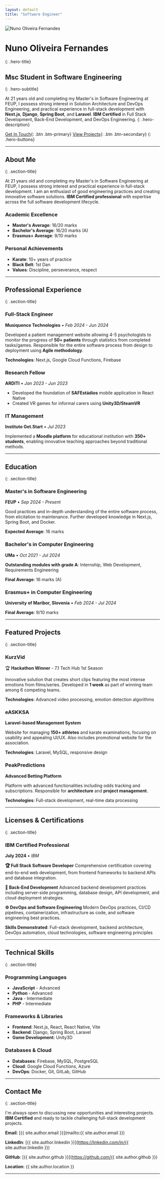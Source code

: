 ```yaml
---
layout: default
title: "Software Engineer"
---
```


<div class="hero-image-container">
    <div class="hero-photo">
        <img src="assets/images/profile.jpeg" alt="Nuno Oliveira Fernandes" class="profile-image">
    </div>
</div>

# Nuno Oliveira Fernandes
{: .hero-title}

## Msc Student in Software Engineering
{: .hero-subtitle}

At 21 years old and completing my Master's in Software Engineering at FEUP, I possess strong interest in Solution Architecture and DevOps Engineering, and practical experience in full-stack development with **Next.js**, **Django**, **Spring Boot**, and **Laravel**. **IBM Certified** in Full Stack Development, Back-End Development, and DevOps Engineering.
{: .hero-description}

[Get In Touch](#contact){: .btn .btn-primary} [View Projects](#projects){: .btn .btn-secondary}
{: .hero-buttons}

---

## About Me
{: .section-title}

At 21 years old and completing my Master's in Software Engineering at FEUP, I possess strong interest and practical experience in full-stack development. I am an enthusiast of good engineering practices and creating innovative software solutions. **IBM Certified professional** with expertise across the full software development lifecycle.

### Academic Excellence
- **Master's Average**: 16/20 marks
- **Bachelor's Average**: 16/20 marks (A)
- **Erasmus+ Average**: 9/10 marks

### Personal Achievements
- **Karate**: 10+ years of practice
- **Black Belt**: 1st Dan
- **Values**: Discipline, perseverance, respect

---

## Professional Experience
{: .section-title}

### Full-Stack Engineer
**Musiquence Technologies** • *Feb 2024 - Jun 2024*

Developed a patient management website allowing 4-5 psychologists to monitor the progress of **50+ patients** through statistics from completed tasks/games. Responsible for the entire software process from design to deployment using **Agile methodology**.

**Technologies**: Next.js, Google Cloud Functions, Firebase

### Research Fellow
**ARDITI** • *Jan 2023 - Jun 2023*

- Developed the foundation of **SAFEstádios** mobile application in React Native
- Created VR games for informal carers using **Unity3D/SteamVR**

### IT Management
**Instituto Get.Start** • *Jul 2023*

Implemented a **Moodle platform** for educational institution with **350+ students**, enabling innovative teaching approaches beyond traditional methods.

---

## Education
{: .section-title}

### Master's in Software Engineering
**FEUP** • *Sep 2024 - Present*

Good practices and in-depth understanding of the entire software process, from elicitation to maintenance. Further developed knowledge in Next.js, Spring Boot, and Docker.

**Expected Average**: 16 marks

### Bachelor's in Computer Engineering
**UMa** • *Oct 2021 - Jul 2024*

**Outstanding modules with grade A**: Internship, Web Development, Requirements Engineering

**Final Average**: 16 marks (A)

### Erasmus+ in Computer Engineering
**University of Maribor, Slovenia** • *Feb 2024 - Jul 2024*

**Final Average**: 9/10 marks

---

## Featured Projects
{: .section-title}

### KurzVid
🏆 **Hackathon Winner** - 7.1 Tech Hub 1st Season

Innovative solution that creates short clips featuring the most intense emotions from films/series. Developed in **1 week** as part of winning team among 6 competing teams.

**Technologies**: Advanced video processing, emotion detection algorithms

### eASKKSA
**Laravel-based Management System**

Website for managing **150+ athletes** and karate examinations, focusing on usability and appealing UI/UX. Also includes promotional website for the association.

**Technologies**: Laravel, MySQL, responsive design

### PeakPredictions
**Advanced Betting Platform**

Platform with advanced functionalities including odds tracking and subscriptions. Responsible for **architecture** and **project management**.

**Technologies**: Full-stack development, real-time data processing

---

## Licenses & Certifications
{: .section-title}

### IBM Certified Professional
**July 2024** • *IBM*

**🏆 Full Stack Software Developer**
Comprehensive certification covering end-to-end web development, from frontend frameworks to backend APIs and database integration.

**🔧 Back-End Development**
Advanced backend development practices including server-side programming, database design, API development, and cloud deployment strategies.

**⚙️ DevOps and Software Engineering**
Modern DevOps practices, CI/CD pipelines, containerization, infrastructure as code, and software engineering best practices.

**Skills Demonstrated**: Full-stack development, backend architecture, DevOps automation, cloud technologies, software engineering principles

---

## Technical Skills
{: .section-title}

### Programming Languages
- **JavaScript** - Advanced
- **Python** - Advanced
- **Java** - Intermediate
- **PHP** - Intermediate

### Frameworks & Libraries
- **Frontend**: Next.js, React, React Native, Vite
- **Backend**: Django, Spring Boot, Laravel
- **Game Development**: Unity3D

### Databases & Cloud
- **Databases**: Firebase, MySQL, PostgreSQL
- **Cloud**: Google Cloud Functions, Azure
- **DevOps**: Docker, Git, GitLab, GitHub

---

## Contact Me
{: .section-title}

I'm always open to discussing new opportunities and interesting projects. **IBM Certified** and ready to tackle challenging full-stack development projects.

**Email**: [{{ site.author.email }}](mailto:{{ site.author.email }})

**LinkedIn**: [{{ site.author.linkedin }}](https://linkedin.com/in/{{ site.author.linkedin }})

**GitHub**: [{{ site.author.github }}](https://github.com/{{ site.author.github }})

**Location**: {{ site.author.location }}

---

